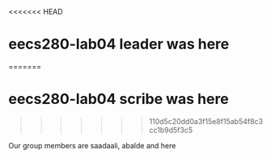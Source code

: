<<<<<<< HEAD
# eecs280-lab04 leader was here
=======
# eecs280-lab04 scribe was here
>>>>>>> 110d5c20dd0a3f15e8f15ab54f8c3cc1b9d5f3c5

Our group members are saadaali, abalde
and here
